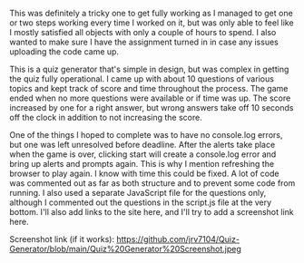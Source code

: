 This was definitely a tricky one to get fully working as I managed to get one or two steps working every time I worked on it, but was only able to feel like I mostly satisfied all objects with only a couple of hours to spend. I also wanted to make sure I have the assignment turned in in case any issues uploading the code came up.

This is a quiz generator that's simple in design, but was complex in getting the quiz fully operational. I came up with about 10 questions of various topics and kept track of score and time throughout the process. The game ended when no more questions were available or if time was up. The score increased by one for a right answer, but wrong answers take off 10 seconds off the clock in addition to not increasing the score.

One of the things I hoped to complete was to have no console.log errors, but one was left unresolved before deadline. After the alerts take place when the game is over, clicking start will create a console.log error and bring up alerts and prompts again. This is why I mention refreshing the browser to play again. I know with time this could be fixed. A lot of code was commented out as far as both structure and to prevent some code from running. I also used a separate JavaScript file for the questions only, although I commented out the questions in the script.js file at the very bottom. I'll also add links to the site here, and I'll try to add a screenshot link here.

Screenshot link (if it works): https://github.com/jrv7104/Quiz-Generator/blob/main/Quiz%20Generator%20Screenshot.jpeg
